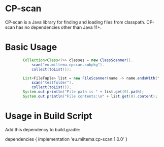 # CP-scan
CP-scan is a Java library for finding and loading files from classpath. CP-scan has no dependencies other than Java 11+.

# Basic Usage

```java
		Collection<Class<?>> classes = new ClassScanner().
			scan("eu.miltema.cpscan.subpkg").
			collect(toList());
```

```java
		List<FileTuple> list = new FileScanner(name -> name.endsWith(".txt")).
			scan("testfolder").
			collect(toList());
		System.out.println("File path is " + list.get(0).path);
		System.out.println("File contents:\n" + list.get(0).content);
```

# Usage in Build Script

Add this dependency to build.gradle:

dependencies {
    implementation 'eu.miltema:cp-scan:1.0.0'
}
